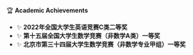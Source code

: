 🏆 **Academic Achievements** 

- ✨ **2022年全国大学生英语竞赛C类二等奖** 
- ✨ **第十五届全国大学生数学竞赛（非数学A类）一等奖**
- ✨ **北京市第三十四届大学生数学竞赛（非数学专业甲组）一等奖**